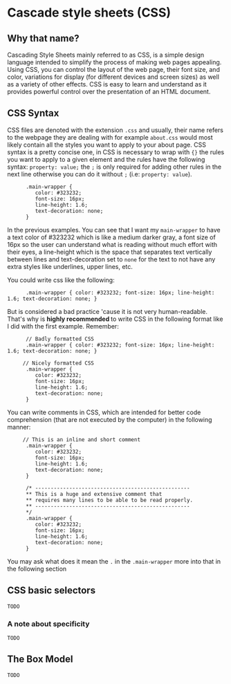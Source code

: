 # Cascade style sheets (CSS)

## Why that name?

Cascading Style Sheets mainly referred to as CSS, is a simple design language intended to simplify the process of making web pages appealing. Using CSS, you can control the layout of the web page, their font size, and color, variations for display (for different devices and screen sizes) as well as a variety of other effects. CSS is easy to learn and understand as it provides powerful control over the presentation of an HTML document.

## CSS Syntax

CSS files are denoted with the extension `.css` and usually, their name refers to the webpage they are dealing with for example `about.css` would most likely contain all the styles you want to apply to your about page. CSS syntax is a pretty concise one, in CSS is necessary to wrap with `{}` the rules you want to apply to a given element and the rules have the following syntax: `property: value;` the `;` is only required for adding other rules in the next line otherwise you can do it without `;` (i.e: `property: value`).

          .main-wrapper {
             color: #323232;
             font-size: 16px;
             line-height: 1.6;
             text-decoration: none;
          }

In the previous examples. You can see that I want my `main-wrapper` to have a text color of #323232 which is like a medium darker gray, a font size of 16px so the user can understand what is reading without much effort with their eyes, a line-height which is the space that separates text vertically between lines and text-decoration set to `none` for the text to not have any extra styles like underlines, upper lines, etc.

You could write css like the following: 

          .main-wrapper { color: #323232; font-size: 16px; line-height: 1.6; text-decoration: none; }

But is considered a bad practice 'cause it is not very human-readable. That's why is <strong> highly recommended </strong> to write CSS in the following format like I did with the first example. Remember:

          // Badly formatted CSS
          .main-wrapper { color: #323232; font-size: 16px; line-height: 1.6; text-decoration: none; }

         // Nicely formatted CSS
          .main-wrapper {
             color: #323232;
             font-size: 16px;
             line-height: 1.6;
             text-decoration: none;
          }

You can write comments in CSS, which are intended for better code comprehension (that are not executed by the computer) in the following manner:

         // This is an inline and short comment
          .main-wrapper {
             color: #323232;
             font-size: 16px;
             line-height: 1.6;
             text-decoration: none;
          }

          /* --------------------------------------------------
          ** This is a huge and extensive comment that
          ** requires many lines to be able to be read properly.
          ** --------------------------------------------------
          */
          .main-wrapper {
             color: #323232;
             font-size: 16px;
             line-height: 1.6;
             text-decoration: none;
          }

You may ask what does it mean the `.` in the `.main-wrapper` more into that in the following section

## CSS basic selectors 
    TODO
### A note about specificity
    TODO
## The Box Model
    TODO